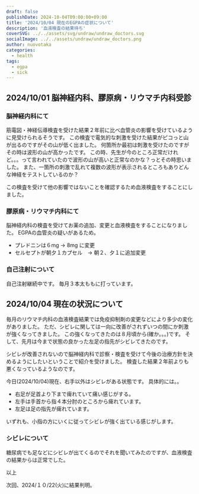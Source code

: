 ```yaml
---
draft: false
publishDate: 2024-10-04T09:00:00+09:00
title: '2024/10/04 現在のEGPAの症状について'
description: '血液検査の結果待ち'
coverSVG: ../../assets/svg/undraw/undraw_doctors.svg
socialImage: ../../assets/undraw/undraw_doctors.png
author: nuovotaka
categories:
  - health
tags:
  - egpa
  - sick
---
```


## 2024/10/01 脳神経内科、膠原病・リウマチ内科受診

### 脳神経内科にて

筋電図・神経伝導検査を受けた結果２年前に比べ血管炎の影響を受けているように見受けられるそうです。
この検査で電気的な刺激を受けた結果がピコっと山が出るのですがその山が低く出ました。
何箇所か最初は刺激を受けたのですがその時は波形の山が高かったです。
この時、先生が今のところ正常だけれど。。。って言われていたので波形の山が高いと正常なのかな？っとその時思いました。
また、一箇所の刺激で乱れて複数の波形が表示されるところもありどんな神経をテストしているのか？

この検査を受けて他の影響ではないことを確認するため血液検査をすることにしました。

### 膠原病・リウマチ内科にて

脳神経内科の検査を受けてお薬の追加、変更と血液検査をすることになりました。
EGPAの血管炎の疑いがあるため。

- プレドニンは６mg -> 8mg に変更
- セルセプトが朝夕１カプセル　-> 朝２、夕１に追加変更

### 自己注射について

自己注射継続中です。
毎月３本太ももに打っています。

## 2024/10/04 現在の状況について

毎月のリウマチ内科の血液検査結果では免疫抑制剤の変更などにより多少の変化がありました。
ただ、シビレに関しては一向に改善がされずいつの間にか刺激が強くなってきました。
この強くなってきたのは８月頃から(確か。。。)です。
そして、先月は今まで状態の良かった左足の指先がシビレてきたのです。

シビレが改善されないので脳神経内科で診察・検査を受けて今後の治療方針を決めるようにしたいということで紹介を受けました。
検査した結果２年前よりも悪くなっているようなのです。

今日(2024/10/04)現在、右手以外はシビレがある状態です。
具体的には。。

- 右足が足首より下まで痺れていて痛い感じがする。
- 左手は手首から指４本分肘のところから痺れています。
- 左足は足の指先が痺れています。

いずれも、小指の方にいくに従ってシビレが強く出ている感じがします。

### シビレについて

糖尿病でも足などにシビレが出てくるのでそれを聞いてみたのですが、血液検査の結果からは正常でした。

以上

次回、2024/１０/22(火)に結果判明。
